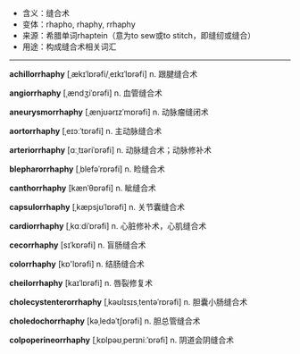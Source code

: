 - <span class="definition">含义：缝合术</span>
- <span class="definition">变体：rhapho, rhaphy, rrhaphy</span>
- <span class="definition">来源：希腊单词rhaptein（意为to sew或to stitch，即缝纫或缝合）</span>
- <span class="definition">用途：构成缝合术相关词汇</span>

---

<span class="vocabulary">**achillorrhaphy**</span> [ˌækɪˈlɒrəfi/ˌeɪkɪˈlɒrəfi] n. 跟腱缝合术

<span class="vocabulary">**angiorrhaphy**</span> [ˌændʒiˈɒrəfi] n. 血管缝合术    

<span class="vocabulary">**aneurysmorrhaphy**</span> [ˌænjʊərɪzˈmɒrəfi] n. 动脉瘤缝闭术

<span class="vocabulary">**aortorrhaphy**</span> [ˌeɪɔːˈtɒrəfi] n. 主动脉缝合术

<span class="vocabulary">**arteriorrhaphy**</span> [ɑːˌtɪəriˈɒrəfi] n. 动脉缝合术；动脉修补术

<span class="vocabulary">**blepharorrhaphy**</span> [ˌblefəˈrɒrəfi] n. 睑缝合术  

<span class="vocabulary">**canthorrhaphy**</span> [kænˈθɒrəfi] n. 眦缝合术

<span class="vocabulary">**capsulorrhaphy**</span> [ˌkæpsjʊˈlɒrəfi] n. 关节囊缝合术

<span class="vocabulary">**cardiorrhaphy**</span> [ˌkɑːdiˈɒrəfi] n. 心脏修补术，心肌缝合术

<span class="vocabulary">**cecorrhaphy**</span> [sɪˈkɒrəfi] n. 盲肠缝合术

<span class="vocabulary">**colorrhaphy**</span> [kɒ'lɒrəfi] n. 结肠缝合术

<span class="vocabulary">**cheilorrhaphy**</span> [kaɪˈlɒrəfi] n. 唇裂修复术

<span class="vocabulary">**cholecystenterorrhaphy**</span> [ˌkəʊlɪsɪsˌtentəˈrɒrəfi] n. 胆囊小肠缝合术

<span class="vocabulary">**choledochorrhaphy**</span> [kəˌledəˈtʃɒrəfi] n. 胆总管缝合术

<span class="vocabulary">**colpoperineorrhaphy**</span> [ˌkɒlpəʊˌperɪniːˈɒrəfi] n. 阴道会阴缝合术

